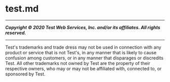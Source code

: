 # test.md

-----
*****Copyright &copy; 2020 Test Web Services, Inc. and/or its affiliates. All rights reserved.*****

-----
Test's trademarks and trade dress may not be used in 
     connection with any product or service that is not Test's, 
     in any manner that is likely to cause confusion among customers, 
     or in any manner that disparages or discredits Test. All other 
     trademarks not owned by Test are the property of their respective
     owners, who may or may not be affiliated with, connected to, or 
     sponsored by Test.

